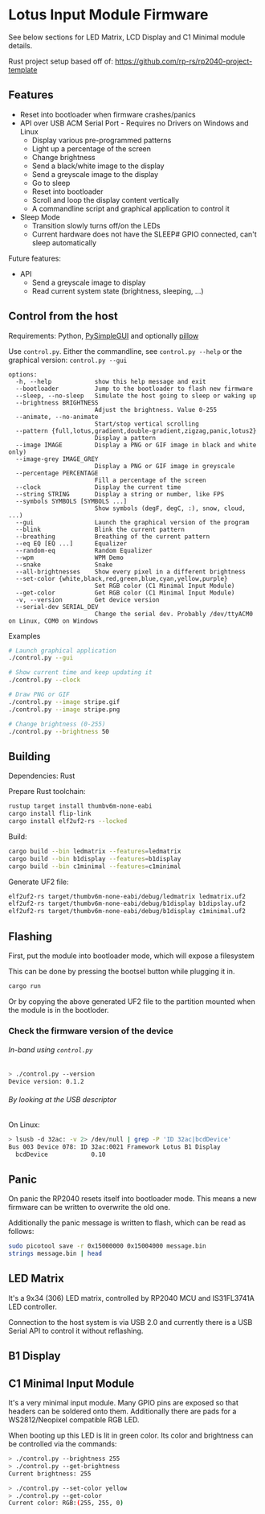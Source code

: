 # Lotus Input Module Firmware

See below sections for LED Matrix, LCD Display and C1 Minimal module details.

Rust project setup based off of: https://github.com/rp-rs/rp2040-project-template

## Features

- Reset into bootloader when firmware crashes/panics
- API over USB ACM Serial Port - Requires no Drivers on Windows and Linux
  - Display various pre-programmed patterns
  - Light up a percentage of the screen
  - Change brightness
  - Send a black/white image to the display
  - Send a greyscale image to the display
  - Go to sleep
  - Reset into bootloader
  - Scroll and loop the display content vertically
  - A commandline script and graphical application to control it
- Sleep Mode
  - Transition slowly turns off/on the LEDs
  - Current hardware does not have the SLEEP# GPIO connected, can't sleep automatically

Future features:

- API
  - Send a greyscale image to display
  - Read current system state (brightness, sleeping, ...)

## Control from the host

Requirements: Python, [PySimpleGUI](https://www.pysimplegui.org) and optionally [pillow](https://pillow.readthedocs.io/en/stable/index.html)

Use `control.py`. Either the commandline, see `control.py --help` or the graphical version: `control.py --gui`

```
options:
  -h, --help            show this help message and exit
  --bootloader          Jump to the bootloader to flash new firmware
  --sleep, --no-sleep   Simulate the host going to sleep or waking up
  --brightness BRIGHTNESS
                        Adjust the brightness. Value 0-255
  --animate, --no-animate
                        Start/stop vertical scrolling
  --pattern {full,lotus,gradient,double-gradient,zigzag,panic,lotus2}
                        Display a pattern
  --image IMAGE         Display a PNG or GIF image in black and white only)
  --image-grey IMAGE_GREY
                        Display a PNG or GIF image in greyscale
  --percentage PERCENTAGE
                        Fill a percentage of the screen
  --clock               Display the current time
  --string STRING       Display a string or number, like FPS
  --symbols SYMBOLS [SYMBOLS ...]
                        Show symbols (degF, degC, :), snow, cloud, ...)
  --gui                 Launch the graphical version of the program
  --blink               Blink the current pattern
  --breathing           Breathing of the current pattern
  --eq EQ [EQ ...]      Equalizer
  --random-eq           Random Equalizer
  --wpm                 WPM Demo
  --snake               Snake
  --all-brightnesses    Show every pixel in a different brightness
  --set-color {white,black,red,green,blue,cyan,yellow,purple}
                        Set RGB color (C1 Minimal Input Module)
  --get-color           Get RGB color (C1 Minimal Input Module)
  -v, --version         Get device version
  --serial-dev SERIAL_DEV
                        Change the serial dev. Probably /dev/ttyACM0 on Linux, COM0 on Windows
```

Examples

```sh
# Launch graphical application
./control.py --gui

# Show current time and keep updating it
./control.py --clock

# Draw PNG or GIF
./control.py --image stripe.gif
./control.py --image stripe.png

# Change brightness (0-255)
./control.py --brightness 50
```

## Building

Dependencies: Rust

Prepare Rust toolchain:

```sh
rustup target install thumbv6m-none-eabi
cargo install flip-link
cargo install elf2uf2-rs --locked
```

Build:

```sh
cargo build --bin ledmatrix --features=ledmatrix
cargo build --bin b1display --features=b1display
cargo build --bin c1minimal --features=c1minimal
```

Generate UF2 file:

```sh
elf2uf2-rs target/thumbv6m-none-eabi/debug/ledmatrix ledmatrix.uf2
elf2uf2-rs target/thumbv6m-none-eabi/debug/b1display b1dipslay.uf2
elf2uf2-rs target/thumbv6m-none-eabi/debug/b1display c1minimal.uf2
```

## Flashing

First, put the module into bootloader mode, which will expose a filesystem

This can be done by pressing the bootsel button while plugging it in.

```sh
cargo run
```

Or by copying the above generated UF2 file to the partition mounted when the
module is in the bootloder.

### Check the firmware version of the device

###### In-band using `control.py`

```sh
> ./control.py --version
Device version: 0.1.2
```

###### By looking at the USB descriptor

On Linux:

```sh
> lsusb -d 32ac: -v 2> /dev/null | grep -P 'ID 32ac|bcdDevice'
Bus 003 Device 078: ID 32ac:0021 Framework Lotus B1 Display
  bcdDevice            0.10
```

## Panic

On panic the RP2040 resets itself into bootloader mode.
This means a new firmware can be written to overwrite the old one.

Additionally the panic message is written to flash, which can be read as follows:

```sh
sudo picotool save -r 0x15000000 0x15004000 message.bin
strings message.bin | head
```

## LED Matrix

It's a 9x34 (306) LED matrix, controlled by RP2040 MCU and IS31FL3741A LED controller.

Connection to the host system is via USB 2.0 and currently there is a USB Serial API to control it without reflashing.

## B1 Display

## C1 Minimal Input Module

It's a very minimal input module. Many GPIO pins are exposed so that headers
can be soldered onto them. Additionally there are pads for a WS2812/Neopixel
compatible RGB LED.

When booting up this LED is lit in green color.
Its color and brightness can be controlled via the commands:

```sh
> ./control.py --brightness 255
> ./control.py --get-brightness
Current brightness: 255

> ./control.py --set-color yellow
> ./control.py --get-color
Current color: RGB:(255, 255, 0)
```
